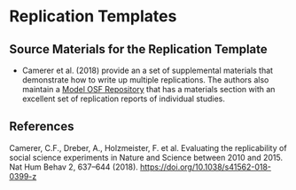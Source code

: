 # Replication Templates

## Source Materials for the Replication Template

- Camerer et al. (2018) provide an a set of supplemental materials that demonstrate how to write up multiple replications. The authors also maintain a [Model OSF Repository](https://osf.io/pfdyw/) that has a materials section with an excellent set of replication reports of individual studies.



## References

Camerer, C.F., Dreber, A., Holzmeister, F. et al. Evaluating the replicability of social science experiments in Nature and Science between 2010 and 2015. Nat Hum Behav 2, 637–644 (2018). https://doi.org/10.1038/s41562-018-0399-z
